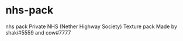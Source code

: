 # nhs-pack
nhs pack
Private NHS (Nether Highway Society) Texture pack
Made by shaki#5559 and cow#7777
